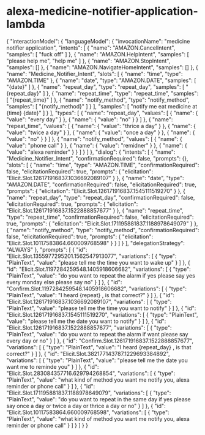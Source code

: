 # alexa-medicine-notifier-application-lambda
{
    "interactionModel": {
        "languageModel": {
            "invocationName": "medicine notifier application",
            "intents": [
                {
                    "name": "AMAZON.CancelIntent",
                    "samples": [
                        "fuck off"
                    ]
                },
                {
                    "name": "AMAZON.HelpIntent",
                    "samples": [
                        "please help me",
                        "help me"
                    ]
                },
                {
                    "name": "AMAZON.StopIntent",
                    "samples": []
                },
                {
                    "name": "AMAZON.NavigateHomeIntent",
                    "samples": []
                },
                {
                    "name": "Medicine_Notifier_Intent",
                    "slots": [
                        {
                            "name": "time",
                            "type": "AMAZON.TIME"
                        },
                        {
                            "name": "date",
                            "type": "AMAZON.DATE",
                            "samples": [
                                "{date}"
                            ]
                        },
                        {
                            "name": "repeat_day",
                            "type": "repeat_day",
                            "samples": [
                                "{repeat_day}"
                            ]
                        },
                        {
                            "name": "repeat_time",
                            "type": "repeat_time",
                            "samples": [
                                "{repeat_time}"
                            ]
                        },
                        {
                            "name": "notify_method",
                            "type": "notify_method",
                            "samples": [
                                "{notify_method}"
                            ]
                        }
                    ],
                    "samples": [
                        "notify me eat medicine at {time} {date}"
                    ]
                }
            ],
            "types": [
                {
                    "name": "repeat_day",
                    "values": [
                        {
                            "name": {
                                "value": "every day"
                            }
                        },
                        {
                            "name": {
                                "value": "no"
                            }
                        }
                    ]
                },
                {
                    "name": "repeat_time",
                    "values": [
                        {
                            "name": {
                                "value": "thrice a day"
                            }
                        },
                        {
                            "name": {
                                "value": "twice a day"
                            }
                        },
                        {
                            "name": {
                                "value": "once a day"
                            }
                        },
                        {
                            "name": {
                                "value": "no"
                            }
                        }
                    ]
                },
                {
                    "name": "notify_method",
                    "values": [
                        {
                            "name": {
                                "value": "phone call"
                            }
                        },
                        {
                            "name": {
                                "value": "remidner"
                            }
                        },
                        {
                            "name": {
                                "value": "alexa reminder"
                            }
                        }
                    ]
                }
            ]
        },
        "dialog": {
            "intents": [
                {
                    "name": "Medicine_Notifier_Intent",
                    "confirmationRequired": false,
                    "prompts": {},
                    "slots": [
                        {
                            "name": "time",
                            "type": "AMAZON.TIME",
                            "confirmationRequired": false,
                            "elicitationRequired": true,
                            "prompts": {
                                "elicitation": "Elicit.Slot.126171916837.1036692089107"
                            }
                        },
                        {
                            "name": "date",
                            "type": "AMAZON.DATE",
                            "confirmationRequired": false,
                            "elicitationRequired": true,
                            "prompts": {
                                "elicitation": "Elicit.Slot.126171916837.1545111519270"
                            }
                        },
                        {
                            "name": "repeat_day",
                            "type": "repeat_day",
                            "confirmationRequired": false,
                            "elicitationRequired": true,
                            "prompts": {
                                "elicitation": "Elicit.Slot.126171916837.1522888857677"
                            }
                        },
                        {
                            "name": "repeat_time",
                            "type": "repeat_time",
                            "confirmationRequired": false,
                            "elicitationRequired": true,
                            "prompts": {
                                "elicitation": "Elicit.Slot.171195881837.1188978649079"
                            }
                        },
                        {
                            "name": "notify_method",
                            "type": "notify_method",
                            "confirmationRequired": false,
                            "elicitationRequired": true,
                            "prompts": {
                                "elicitation": "Elicit.Slot.10117583864.660009768598"
                            }
                        }
                    ]
                }
            ],
            "delegationStrategy": "ALWAYS"
        },
        "prompts": [
            {
                "id": "Elicit.Slot.1355977295201.1562547913077",
                "variations": [
                    {
                        "type": "PlainText",
                        "value": "please tell me the time you want to wake up"
                    }
                ]
            },
            {
                "id": "Elicit.Slot.1197284259548.1405918606682",
                "variations": [
                    {
                        "type": "PlainText",
                        "value": "do you want to repeat the alarm   if yes please say  yes every monday  else please say no"
                    }
                ]
            },
            {
                "id": "Confirm.Slot.1197284259548.1405918606682",
                "variations": [
                    {
                        "type": "PlainText",
                        "value": "I heard {repeat} , is that correct?"
                    }
                ]
            },
            {
                "id": "Elicit.Slot.126171916837.1036692089107",
                "variations": [
                    {
                        "type": "PlainText",
                        "value": "please tell me the time you want to notify"
                    }
                ]
            },
            {
                "id": "Elicit.Slot.126171916837.1545111519270",
                "variations": [
                    {
                        "type": "PlainText",
                        "value": "please tell me the date you want to notify"
                    }
                ]
            },
            {
                "id": "Elicit.Slot.126171916837.1522888857677",
                "variations": [
                    {
                        "type": "PlainText",
                        "value": "do you want to repeat the alarm   if want please say every day or no"
                    }
                ]
            },
            {
                "id": "Confirm.Slot.126171916837.1522888857677",
                "variations": [
                    {
                        "type": "PlainText",
                        "value": "I heard {repeat_day} , is that correct?"
                    }
                ]
            },
            {
                "id": "Elicit.Slot.382177143787.1229693384892",
                "variations": [
                    {
                        "type": "PlainText",
                        "value": "please tell me the date you want me to reminde you"
                    }
                ]
            },
            {
                "id": "Elicit.Slot.283084357716.629794268854",
                "variations": [
                    {
                        "type": "PlainText",
                        "value": "what kind of method you want me notify you, alexa reminder or phone call"
                    }
                ]
            },
            {
                "id": "Elicit.Slot.171195881837.1188978649079",
                "variations": [
                    {
                        "type": "PlainText",
                        "value": "do you want to repeat in the same day   if yes please say once a day or twice a day or thrice  a day or no"
                    }
                ]
            },
            {
                "id": "Elicit.Slot.10117583864.660009768598",
                "variations": [
                    {
                        "type": "PlainText",
                        "value": "what kind of method you want me notify you, alexa reminder or phone call"
                    }
                ]
            }
        ]
    }
}
